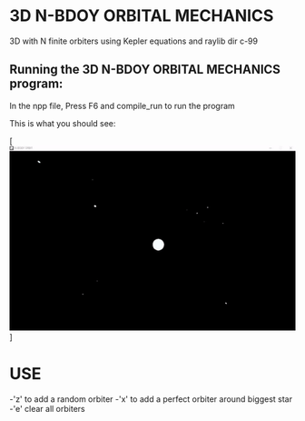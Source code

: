 # 3D N-BDOY ORBITAL MECHANICS
3D with N finite orbiters using Kepler equations and raylib dir c-99

## Running the 3D N-BDOY ORBITAL MECHANICS program:

In the npp file, Press F6 and compile_run to run the program


This is what you should see:

[![3D Demo](images/demo3.gif)]

# USE

 -'z' to add a random orbiter
 -'x' to add a perfect orbiter around biggest star
 -'e' clear all orbiters
